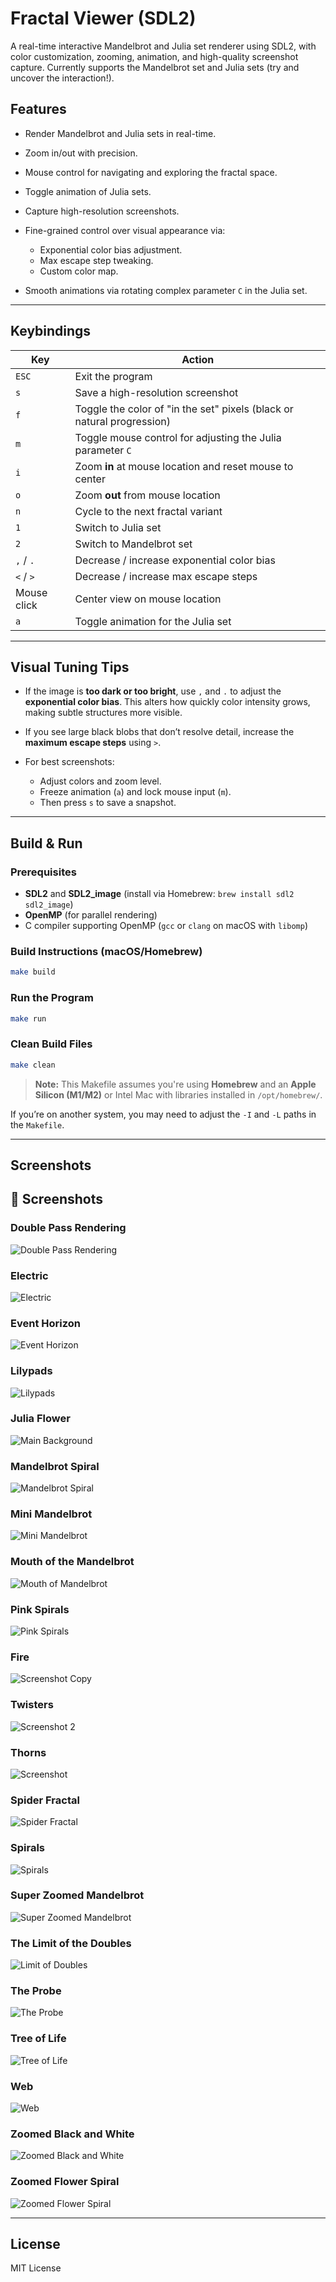 # Fractal Viewer (SDL2)

A real-time interactive Mandelbrot and Julia set renderer using SDL2, with color customization, zooming, animation, and high-quality screenshot capture.
Currently supports the Mandelbrot set and Julia sets (try and uncover the interaction!).

## Features

- Render Mandelbrot and Julia sets in real-time.
- Zoom in/out with precision.
- Mouse control for navigating and exploring the fractal space.
- Toggle animation of Julia sets.
- Capture high-resolution screenshots.
- Fine-grained control over visual appearance via:

  - Exponential color bias adjustment.
  - Max escape step tweaking.
  - Custom color map.

- Smooth animations via rotating complex parameter `C` in the Julia set.

---

## Keybindings

| Key         | Action                                                                 |
| ----------- | ---------------------------------------------------------------------- |
| `ESC`       | Exit the program                                                       |
| `s`         | Save a high-resolution screenshot                                      |
| `f`         | Toggle the color of "in the set" pixels (black or natural progression) |
| `m`         | Toggle mouse control for adjusting the Julia parameter `C`             |
| `i`         | Zoom **in** at mouse location and reset mouse to center                |
| `o`         | Zoom **out** from mouse location                                       |
| `n`         | Cycle to the next fractal variant                                      |
| `1`         | Switch to Julia set                                                    |
| `2`         | Switch to Mandelbrot set                                               |
| `,` / `.`   | Decrease / increase exponential color bias                             |
| `<` / `>`   | Decrease / increase max escape steps                                   |
| Mouse click | Center view on mouse location                                          |
| `a`         | Toggle animation for the Julia set                                     |

---

## Visual Tuning Tips

- If the image is **too dark or too bright**, use `,` and `.` to adjust the **exponential color bias**. This alters how quickly color intensity grows, making subtle structures more visible.
- If you see large black blobs that don’t resolve detail, increase the **maximum escape steps** using `>`.

- For best screenshots:

  - Adjust colors and zoom level.
  - Freeze animation (`a`) and lock mouse input (`m`).
  - Then press `s` to save a snapshot.

---

## Build & Run

### Prerequisites

- **SDL2** and **SDL2_image** (install via Homebrew: `brew install sdl2 sdl2_image`)
- **OpenMP** (for parallel rendering)
- C compiler supporting OpenMP (`gcc` or `clang` on macOS with `libomp`)

### Build Instructions (macOS/Homebrew)

```bash
make build
```

### Run the Program

```bash
make run
```

### Clean Build Files

```bash
make clean
```

> **Note:** This Makefile assumes you're using **Homebrew** and an **Apple Silicon (M1/M2)** or Intel Mac with libraries installed in `/opt/homebrew/`.

If you’re on another system, you may need to adjust the `-I` and `-L` paths in the `Makefile`.

---

## Screenshots

## 📸 Screenshots

### Double Pass Rendering

![Double Pass Rendering](images/double%20pass%20rendering%20test.png)

### Electric

![Electric](images/electric.png)

### Event Horizon

![Event Horizon](images/event%20horizon.png)

### Lilypads

![Lilypads](images/lilypads.png)

### Julia Flower

![Main Background](images/main%20background.png)

### Mandelbrot Spiral

![Mandelbrot Spiral](images/mandelbrot%20spiral.png)

### Mini Mandelbrot

![Mini Mandelbrot](images/minimandelbrot.png)

### Mouth of the Mandelbrot

![Mouth of Mandelbrot](images/mouth%20of%20the%20mandelbrot.png)

### Pink Spirals

![Pink Spirals](images/pink%20spirals.png)

### Fire

![Screenshot Copy](images/screenshot%20copy.png)

### Twisters

![Screenshot 2](images/screenshot_2.png)

### Thorns

![Screenshot](images/screenshot.png)

### Spider Fractal

![Spider Fractal](images/spider_fractal.png)

### Spirals

![Spirals](images/spirals.png)

### Super Zoomed Mandelbrot

![Super Zoomed Mandelbrot](images/super%20zoomed%20mandelbrot.png)

### The Limit of the Doubles

![Limit of Doubles](images/the%20limit%20of%20the%20doubles.png)

### The Probe

![The Probe](images/the%20probe%20copy.png)

### Tree of Life

![Tree of Life](images/tree%20of%20life.png)

### Web

![Web](images/web.png)

### Zoomed Black and White

![Zoomed Black and White](images/zoomed%20black%20and%20white.png)

### Zoomed Flower Spiral

![Zoomed Flower Spiral](images/zoomed%20flower%20spiral.png)

---

## License

MIT License
